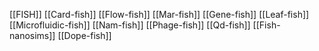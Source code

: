 [[FISH]]
[[Card-fish]]
[[Flow-fish]]
[[Mar-fish]]
[[Gene-fish]]
[[Leaf-fish]]
[[Microfluidic-fish]]
[[Nam-fish]]
[[Phage-fish]]
[[Qd-fish]]
[[Fish-nanosims]]
[[Dope-fish]]
